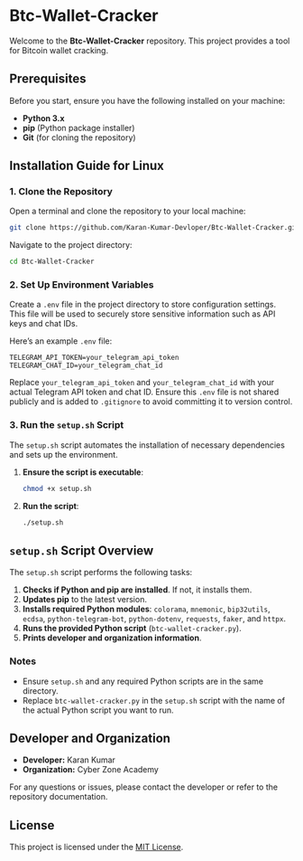 
# Btc-Wallet-Cracker

Welcome to the **Btc-Wallet-Cracker** repository. This project provides a tool for Bitcoin wallet cracking.

## Prerequisites

Before you start, ensure you have the following installed on your machine:

- **Python 3.x**
- **pip** (Python package installer)
- **Git** (for cloning the repository)

## Installation Guide for Linux

### 1. Clone the Repository

Open a terminal and clone the repository to your local machine:

```sh
git clone https://github.com/Karan-Kumar-Devloper/Btc-Wallet-Cracker.git
```

Navigate to the project directory:

```sh
cd Btc-Wallet-Cracker
```

### 2. Set Up Environment Variables

Create a `.env` file in the project directory to store configuration settings. This file will be used to securely store sensitive information such as API keys and chat IDs.

Here’s an example `.env` file:

```
TELEGRAM_API_TOKEN=your_telegram_api_token
TELEGRAM_CHAT_ID=your_telegram_chat_id
```

Replace `your_telegram_api_token` and `your_telegram_chat_id` with your actual Telegram API token and chat ID. Ensure this `.env` file is not shared publicly and is added to `.gitignore` to avoid committing it to version control.

### 3. Run the `setup.sh` Script

The `setup.sh` script automates the installation of necessary dependencies and sets up the environment.

1. **Ensure the script is executable**:

   ```sh
   chmod +x setup.sh
   ```

2. **Run the script**:

   ```sh
   ./setup.sh
   ```

## `setup.sh` Script Overview

The `setup.sh` script performs the following tasks:

1. **Checks if Python and pip are installed**. If not, it installs them.
2. **Updates pip** to the latest version.
3. **Installs required Python modules**: `colorama`, `mnemonic`, `bip32utils`, `ecdsa`, `python-telegram-bot`, `python-dotenv`, `requests`, `faker`, and `httpx`.
4. **Runs the provided Python script** (`btc-wallet-cracker.py`).
5. **Prints developer and organization information**.

### Notes

- Ensure `setup.sh` and any required Python scripts are in the same directory.
- Replace `btc-wallet-cracker.py` in the `setup.sh` script with the name of the actual Python script you want to run.

## Developer and Organization

- **Developer:** Karan Kumar
- **Organization:** Cyber Zone Academy

For any questions or issues, please contact the developer or refer to the repository documentation.

## License

This project is licensed under the [MIT License](LICENSE).
